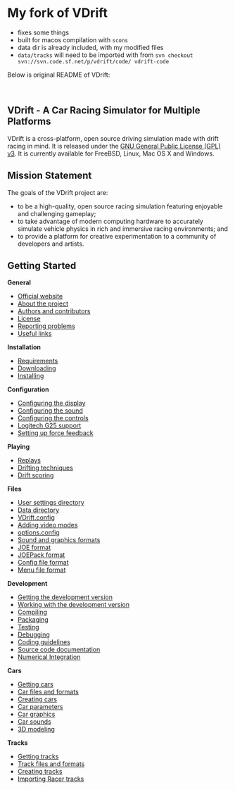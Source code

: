# My fork of VDrift

- fixes some things
- built for macos compilation with `scons`
- data dir is already included, with my modified files
- `data/tracks` will need to be imported with from `svn checkout svn://svn.code.sf.net/p/vdrift/code/ vdrift-code`

Below is original README of VDrift:

&nbsp;


## VDrift - A Car Racing Simulator for Multiple Platforms

VDrift is a cross-platform, open source driving simulation made with drift
racing in mind. It is released under the [GNU General Public License (GPL) v3](http://www.gnu.org/licenses/gpl-3.0.en.html).
It is currently available for FreeBSD, Linux, Mac OS X and Windows.

Mission Statement
-----------------

The goals of the VDrift project are:

- to be a high-quality, open source racing simulation featuring enjoyable and
  challenging gameplay;
- to take advantage of modern computing hardware to accurately simulate vehicle
  physics in rich and immersive racing environments; and
- to provide a platform for creative experimentation to a community of
  developers and artists.


Getting Started
---------------

**General**

-   [Official website](http://vdrift.net)
-   [About the project](docs/About_the_project.md)
-   [Authors and contributors](docs/Authors_and_contributors.md)
-   [License](LICENSE)
-   [Reporting problems](docs/Reporting_problems.md)
-   [Useful links](docs/Useful_links.md)

**Installation**

-   [Requirements](docs/Requirements.md)
-   [Downloading](docs/Downloading.md)
-   [Installing](docs/Installing.md)

**Configuration**

-   [Configuring the display](docs/Configuring_the_display.md)
-   [Configuring the sound](docs/Configuring_the_sound.md)
-   [Configuring the controls](docs/Configuring_the_controls.md)
-   [Logitech G25 support](docs/Logitech_G25_support.md)
-   [Setting up force feedback](docs/Setting_up_force_feedback.md)

**Playing**

-   [Replays](docs/Replays.md)
-   [Drifting techniques](docs/Drifting_techniques.md)
-   [Drift scoring](docs/Drift_scoring.md)

**Files**

-   [User settings directory](docs/User_settings_directory.md)
-   [Data directory](docs/Data_directory.md)
-   [VDrift.config](docs/VDrift_config.md)
-   [Adding video modes](docs/Adding_video_modes.md)
-   [options.config](docs/Options_config.md)
-   [Sound and graphics formats](docs/Sound_and_graphics_formats.md)
-   [JOE format](docs/JOE_format.md)
-   [JOEPack format](docs/JOEPack_format.md)
-   [Config file format](docs/Config_file_format.md)
-   [Menu file format](docs/Menu_system.md)

**Development**

-   [Getting the development version](docs/Getting_the_development_version.md)
-   [Working with the development version](docs/Working_with_the_development_version.md)
-   [Compiling](docs/Compiling.md)
-   [Packaging](docs/Packaging.md)
-   [Testing](docs/Testing.md)
-   [Debugging](docs/Debugging.md)
-   [Coding guidelines](docs/Coding_guidelines.md)
-   [Source code documentation](docs/Source_code_documentation.md)
-   [Numerical Integration](docs/Numerical_integration.md)

**Cars**

-   [Getting cars](docs/Getting_cars.md)
-   [Car files and formats](docs/Car_files_and_formats.md)
-   [Creating cars](docs/Creating_cars.md)
-   [Car parameters](docs/Car_parameters.md)
-   [Car graphics](docs/Car_graphics.md)
-   [Car sounds](docs/Car_sounds.md)
-   [3D modeling](docs/3D_modeling.md)

**Tracks**

-   [Getting tracks](docs/Getting_tracks.md)
-   [Track files and formats](docs/Track_files_and_formats.md)
-   [Creating tracks](docs/Creating_tracks.md)
-   [Importing Racer tracks](docs/Importing_Racer_tracks.md)
